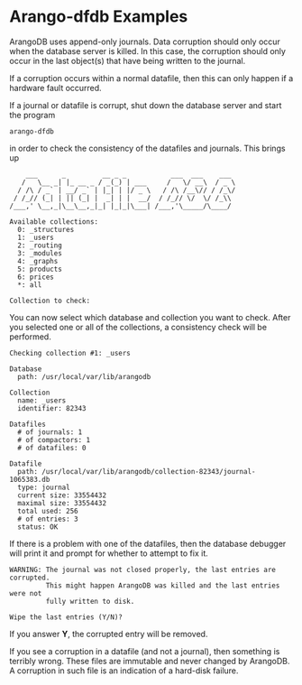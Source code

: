 Arango-dfdb Examples
====================

ArangoDB uses append-only journals. Data corruption should only occur when the
database server is killed. In this case, the corruption should only occur in the
last object(s) that have being written to the journal.

If a corruption occurs within a normal datafile, then this can only happen if a
hardware fault occurred.

If a journal or datafile is corrupt, shut down the database server and start
the program

    arango-dfdb

in order to check the consistency of the datafiles and journals. This brings up

        ___      _         __ _ _           ___  ___    ___ 
       /   \__ _| |_ __ _ / _(_) | ___     /   \/ __\  / _ \
      / /\ / _` | __/ _` | |_| | |/ _ \   / /\ /__\// / /_\/
     / /_// (_| | || (_| |  _| | |  __/  / /_// \/  \/ /_\\ 
    /___,' \__,_|\__\__,_|_| |_|_|\___| /___,'\_____/\____/ 

    Available collections:
      0: _structures
      1: _users
      2: _routing
      3: _modules
      4: _graphs
      5: products
      6: prices
      *: all

    Collection to check: 

You can now select which database and collection you want to check. After you selected 
one or all of the collections, a consistency check will be performed.

    Checking collection #1: _users

    Database
      path: /usr/local/var/lib/arangodb

    Collection
      name: _users
      identifier: 82343

    Datafiles
      # of journals: 1
      # of compactors: 1
      # of datafiles: 0

    Datafile
      path: /usr/local/var/lib/arangodb/collection-82343/journal-1065383.db
      type: journal
      current size: 33554432
      maximal size: 33554432
      total used: 256
      # of entries: 3
      status: OK

If there is a problem with one of the datafiles, then the database debugger will print it
and prompt for whether to attempt to fix it.

    WARNING: The journal was not closed properly, the last entries are corrupted.
             This might happen ArangoDB was killed and the last entries were not
             fully written to disk.

    Wipe the last entries (Y/N)?

If you answer **Y**, the corrupted entry will be removed.

If you see a corruption in a datafile (and not a journal), then something is
terribly wrong. These files are immutable and never changed by ArangoDB. A
corruption in such file is an indication of a hard-disk failure.
